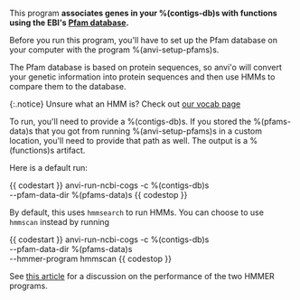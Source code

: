 This program **associates genes in your %(contigs-db)s with functions using the EBI's [Pfam database](https://pfam.xfam.org/).** 

Before you run this program, you'll have to set up the Pfam database on your computer with the program %(anvi-setup-pfams)s.  

The Pfam database is based on protein sequences, so anvi'o will convert your genetic information into protein sequences and then use HMMs to compare them to the database. 

{:.notice}
Unsure what an HMM is? Check out [our vocab page](http://merenlab.org/vocabulary/#hmm)

To run, you'll need to provide a %(contigs-db)s. If you stored the %(pfams-data)s that you got from running %(anvi-setup-pfams)s in a custom location, you'll need to provide that path as well. The output is a %(functions)s artifact. 

Here is a default run: 

{{ codestart }}
anvi-run-ncbi-cogs -c %(contigs-db)s \
            --pfam-data-dir %(pfams-data)s 
{{ codestop }}

By default, this uses `hmmsearch` to run HMMs. You can choose to use `hmmscan` instead by running

{{ codestart }}
anvi-run-ncbi-cogs -c %(contigs-db)s \
            --pfam-data-dir %(pfams-data)s \
            --hmmer-program hmmscan
{{ codestop }}

See [this article](https://cryptogenomicon.org/2011/05/27/hmmscan-vs-hmmsearch-speed-the-numerology/) for a discussion on the performance of the two HMMER programs. 
